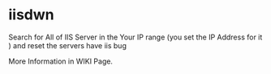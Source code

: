 # iisdwn
Search for All of IIS Server in the Your IP range (you set the IP Address for it ) and reset the servers have iis bug 


More Information in WIKI Page.
